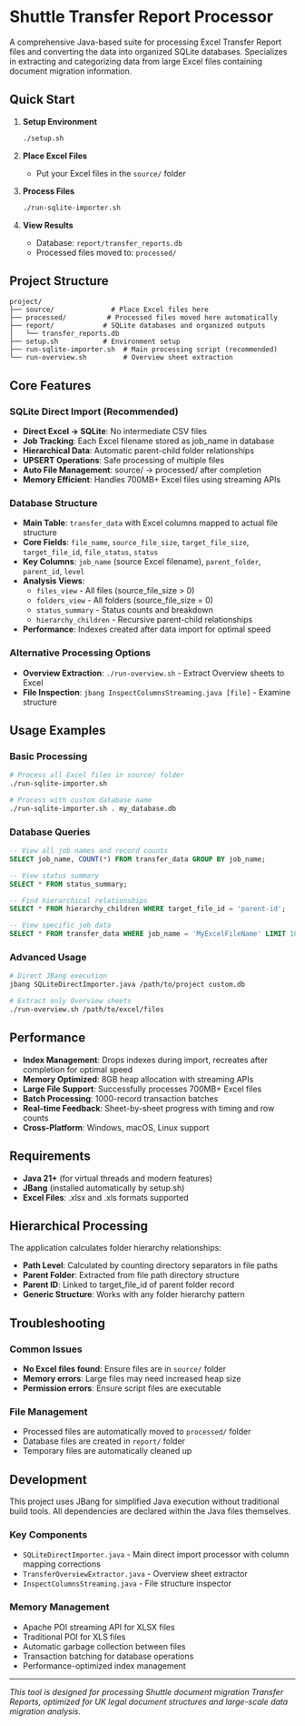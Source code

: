 # Shuttle Transfer Report Processor

A comprehensive Java-based suite for processing Excel Transfer Report files and converting the data into organized SQLite databases. Specializes in extracting and categorizing data from large Excel files containing document migration information.

## Quick Start

1. **Setup Environment**
   ```bash
   ./setup.sh
   ```

2. **Place Excel Files**
   - Put your Excel files in the `source/` folder

3. **Process Files**
   ```bash
   ./run-sqlite-importer.sh
   ```

4. **View Results**
   - Database: `report/transfer_reports.db`
   - Processed files moved to: `processed/`

## Project Structure

```
project/
├── source/              # Place Excel files here
├── processed/          # Processed files moved here automatically  
├── report/            # SQLite databases and organized outputs
│   └── transfer_reports.db
├── setup.sh           # Environment setup
├── run-sqlite-importer.sh  # Main processing script (recommended)
└── run-overview.sh         # Overview sheet extraction
```

## Core Features

### SQLite Direct Import (Recommended)
- **Direct Excel → SQLite**: No intermediate CSV files
- **Job Tracking**: Each Excel filename stored as job_name in database
- **Hierarchical Data**: Automatic parent-child folder relationships
- **UPSERT Operations**: Safe processing of multiple files
- **Auto File Management**: source/ → processed/ after completion
- **Memory Efficient**: Handles 700MB+ Excel files using streaming APIs

### Database Structure
- **Main Table**: `transfer_data` with Excel columns mapped to actual file structure
- **Core Fields**: `file_name`, `source_file_size`, `target_file_size`, `target_file_id`, `file_status`, `status`
- **Key Columns**: `job_name` (source Excel filename), `parent_folder`, `parent_id`, `level`
- **Analysis Views**: 
  - `files_view` - All files (source_file_size > 0)
  - `folders_view` - All folders (source_file_size = 0)
  - `status_summary` - Status counts and breakdown
  - `hierarchy_children` - Recursive parent-child relationships
- **Performance**: Indexes created after data import for optimal speed

### Alternative Processing Options
- **Overview Extraction**: `./run-overview.sh` - Extract Overview sheets to Excel
- **File Inspection**: `jbang InspectColumnsStreaming.java [file]` - Examine structure

## Usage Examples

### Basic Processing
```bash
# Process all Excel files in source/ folder
./run-sqlite-importer.sh

# Process with custom database name
./run-sqlite-importer.sh . my_database.db
```

### Database Queries
```sql
-- View all job names and record counts
SELECT job_name, COUNT(*) FROM transfer_data GROUP BY job_name;

-- View status summary
SELECT * FROM status_summary;

-- Find hierarchical relationships
SELECT * FROM hierarchy_children WHERE target_file_id = 'parent-id';

-- View specific job data
SELECT * FROM transfer_data WHERE job_name = 'MyExcelFileName' LIMIT 10;
```

### Advanced Usage
```bash
# Direct JBang execution
jbang SQLiteDirectImporter.java /path/to/project custom.db

# Extract only Overview sheets
./run-overview.sh /path/to/excel/files
```

## Performance

- **Index Management**: Drops indexes during import, recreates after completion for optimal speed
- **Memory Optimized**: 8GB heap allocation with streaming APIs
- **Large File Support**: Successfully processes 700MB+ Excel files
- **Batch Processing**: 1000-record transaction batches
- **Real-time Feedback**: Sheet-by-sheet progress with timing and row counts
- **Cross-Platform**: Windows, macOS, Linux support

## Requirements

- **Java 21+** (for virtual threads and modern features)
- **JBang** (installed automatically by setup.sh)
- **Excel Files**: .xlsx and .xls formats supported

## Hierarchical Processing

The application calculates folder hierarchy relationships:
- **Path Level**: Calculated by counting directory separators in file paths
- **Parent Folder**: Extracted from file path directory structure  
- **Parent ID**: Linked to target_file_id of parent folder record
- **Generic Structure**: Works with any folder hierarchy pattern

## Troubleshooting

### Common Issues
- **No Excel files found**: Ensure files are in `source/` folder
- **Memory errors**: Large files may need increased heap size
- **Permission errors**: Ensure script files are executable

### File Management
- Processed files are automatically moved to `processed/` folder
- Database files are created in `report/` folder
- Temporary files are automatically cleaned up

## Development

This project uses JBang for simplified Java execution without traditional build tools. All dependencies are declared within the Java files themselves.

### Key Components
- `SQLiteDirectImporter.java` - Main direct import processor with column mapping corrections
- `TransferOverviewExtractor.java` - Overview sheet extractor
- `InspectColumnsStreaming.java` - File structure inspector

### Memory Management
- Apache POI streaming API for XLSX files
- Traditional POI for XLS files
- Automatic garbage collection between files
- Transaction batching for database operations
- Performance-optimized index management

---

*This tool is designed for processing Shuttle document migration Transfer Reports, optimized for UK legal document structures and large-scale data migration analysis.*